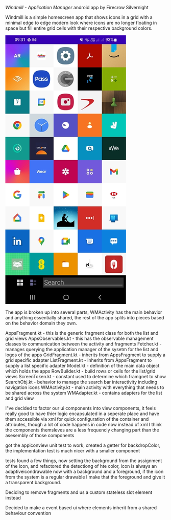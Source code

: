 *Windmill - Application Manager*
android app by Firecrow Silvernight

Windmill is a simple homescreen app that shows icons in a grid with a minimal edge to edge modern look where icons are no longer floating in space but fill entire grid cells with their respective background colors.

![Screenshot](/docs/screenshot.jpg)

The app is broken up into several parts, WMActivity has the main behavior and anything essentially shared, the rest of the app splits into pieces based on the behavior domain they own.

AppsFragment.kt - this is the generic fragment class for both the list and grid views
AppsObservables.kt - this has the observable management classes to communication between the activity and fragments
Fetcher.kt - manages querying the application manager of the sysetm for the list and logos of the apps
GridFragment.kt - inherits from AppsFragment to supply a grid specific adapter
ListFragment.kt - inherits from AppsFragment to supply a list specific adapter
Model.kt - definition of the main data object which holds the apps
RowBuilder.kt - build rows or cells for the list/grid views
ScreenToken.kt - constant used to determine which framgnet to show
SearchObj.kt - behavior to manage the search bar interactivity including navigation icons
WMActivity.kt - main activity with everything that needs to be shared across the system
WMAdapter.kt - contains adapters for the list and grid view


I"ve decided to factor our ui components into view components, it feels really good to have thier logic encapsulated in a seperate place and have them accessible via xml for quick configuration of the container and attributes, though a lot of code happens in code now instead of xml I think the components themsleves are a less frequencly changing part than the asesembly of those components

got the appiconview unit test to work, created a getter for backdropColor, the implementation test is much nicer with a smaller component


tests found a few things, now setting the background from the assignment of the icon, and refactored the detectiong of hte color, icon is always an adaptiveicondrawable now with a background and a foreground, if the icon from the system is a regular drawable I make that the foreground and give it a transparent background.


Deciding to remove fragments and us a custom stateless slot element instead

Decided to make a event based ui where elements inherit from a shared behaviour convention

